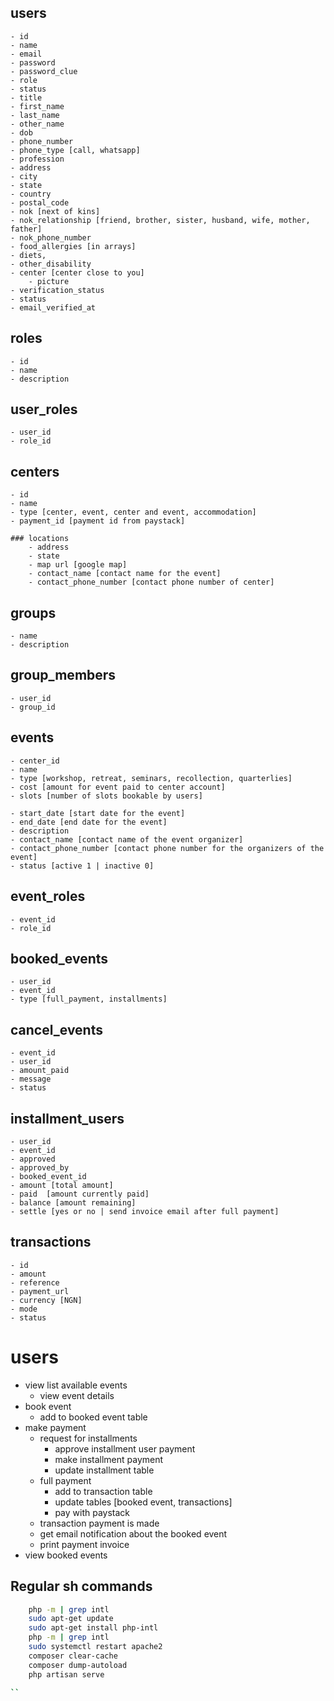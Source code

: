 ## users

    - id
    - name
    - email
    - password
    - password_clue
    - role
    - status
    - title
    - first_name
    - last_name
    - other_name
    - dob
    - phone_number
    - phone_type [call, whatsapp]
    - profession
    - address
    - city
    - state
    - country 
    - postal_code
    - nok [next of kins]
    - nok_relationship [friend, brother, sister, husband, wife, mother, father]
    - nok_phone_number
    - food_allergies [in arrays]
    - diets,
    - other_disability
    - center [center close to you]
        - picture
    - verification_status
    - status
    - email_verified_at

## roles

    - id
    - name
    - description

## user_roles

    - user_id
    - role_id

## centers

    - id
    - name
    - type [center, event, center and event, accommodation]
    - payment_id [payment id from paystack]

    ### locations
        - address
        - state
        - map url [google map]
        - contact_name [contact name for the event]
        - contact_phone_number [contact phone number of center]

## groups

    - name
    - description

## group_members

    - user_id
    - group_id

## events

    - center_id
    - name
    - type [workshop, retreat, seminars, recollection, quarterlies]
    - cost [amount for event paid to center account]
    - slots [number of slots bookable by users]

    - start_date [start date for the event]
    - end_date [end date for the event]
    - description
    - contact_name [contact name of the event organizer]
    - contact_phone_number [contact phone number for the organizers of the event]
    - status [active 1 | inactive 0]

## event_roles

    - event_id
    - role_id

## booked_events

    - user_id
    - event_id
    - type [full_payment, installments]

## cancel_events

    - event_id
    - user_id
    - amount_paid
    - message
    - status

## installment_users

    - user_id
    - event_id
    - approved
    - approved_by
    - booked_event_id
    - amount [total amount]
    - paid  [amount currently paid]
    - balance [amount remaining]
    - settle [yes or no | send invoice email after full payment]

## transactions

    - id
    - amount
    - reference
    - payment_url
    - currency [NGN]
    - mode
    - status

# users

-   view list available events
    -   view event details
-   book event
    -   add to booked event table
-   make payment
    -   request for installments
        -   approve installment user payment
        -   make installment payment
        -   update installment table
    -   full payment
        -   add to transaction table
        -   update tables [booked event, transactions]
        -   pay with paystack
    -   transaction payment is made
    -   get email notification about the booked event
    -   print payment invoice
-   view booked events





## Regular sh commands
```bash
    php -m | grep intl
    sudo apt-get update
    sudo apt-get install php-intl
    php -m | grep intl
    sudo systemctl restart apache2
    composer clear-cache
    composer dump-autoload
    php artisan serve
    
``

